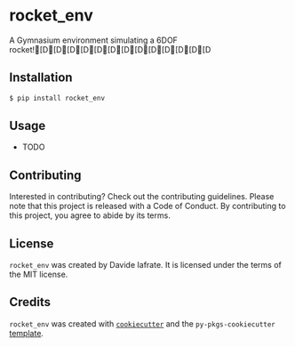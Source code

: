 # rocket_env

A Gymnasium environment simulating a 6DOF rocket![D[D[D[D[D[D[D[D[D[D[D[D[D

## Installation

```bash
$ pip install rocket_env
```

## Usage

- TODO

## Contributing

Interested in contributing? Check out the contributing guidelines. Please note that this project is released with a Code of Conduct. By contributing to this project, you agree to abide by its terms.

## License

`rocket_env` was created by Davide Iafrate. It is licensed under the terms of the MIT license.

## Credits

`rocket_env` was created with [`cookiecutter`](https://cookiecutter.readthedocs.io/en/latest/) and the `py-pkgs-cookiecutter` [template](https://github.com/py-pkgs/py-pkgs-cookiecutter).
